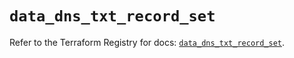 # `data_dns_txt_record_set`

Refer to the Terraform Registry for docs: [`data_dns_txt_record_set`](https://registry.terraform.io/providers/hashicorp/dns/3.4.3/docs/data-sources/txt_record_set).
